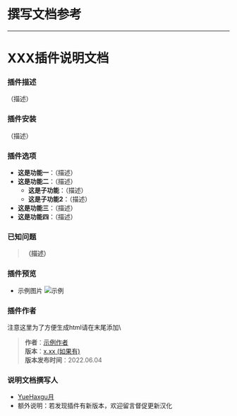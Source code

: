 # 撰写文档参考
---
# XXX插件说明文档

### 插件描述
（描述）

### 插件安装
（描述） 
### 插件选项
- **这是功能一**：（描述）
- **这是功能二**：（描述）
  - **这是子功能**：（描述）
  - **这是子功能2**：（描述）
- **这是功能三**：（描述）
- **这是功能四**：（描述）

### 已知问题

>__（描述）__ 

### 插件预览
- 示例图片
![示例](https://markdown.com.cn/assets/img/philly-magic-garden.9c0b4415.jpg)

### 插件作者
注意这里为了方便生成html请在末尾添加\
>**作者**：[示例作者](https://github.com/YueHaxgu)\
>**版本**：[x.xx (如果有)](插件网站(如果有))\
>**版本发布时间**：2022.06.04

### 说明文档撰写人
- [YueHaxgu月](https://github.com/YueHaxgu)
- 额外说明：若发现插件有新版本，欢迎留言督促更新汉化

